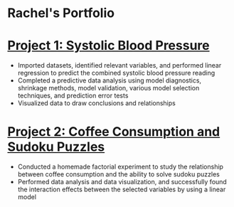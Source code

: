# Rachel's Portfolio

# [Project 1: Systolic Blood Pressure](https://github.com/hb-racheloh/systolic_blood_pressure)

- Imported datasets, identified relevant variables, and performed linear regression
to predict the combined systolic blood pressure reading
- Completed a predictive data analysis using model diagnostics, shrinkage
methods, model validation, various model selection techniques, and prediction
error tests
- Visualized data to draw conclusions and relationships

# [Project 2: Coffee Consumption and Sudoku Puzzles](https://github.com/hb-racheloh/coffee_consumption_and_sudoku_puzzles)

- Conducted a homemade factorial experiment to study the relationship between
coffee consumption and the ability to solve sudoku puzzles
- Performed data analysis and data visualization, and successfully found the
interaction effects between the selected variables by using a linear model
